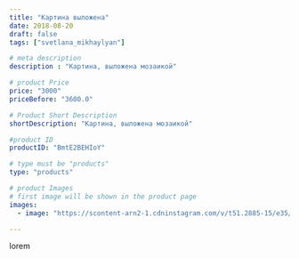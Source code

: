 ```yaml
---
title: "Картина выложена"
date: 2018-08-20
draft: false
tags: ["svetlana_mikhaylyan"]

# meta description
description : "Картина, выложена мозаикой"

# product Price
price: "3000"
priceBefore: "3600.0"

# Product Short Description
shortDescription: "Картина, выложена мозаикой"

#product ID
productID: "BmtE2BEHIoY"

# type must be "products"
type: "products"

# product Images
# first image will be shown in the product page
images:
  - image: "https://scontent-arn2-1.cdninstagram.com/v/t51.2885-15/e35/39333334_2192648871006870_5779637344474759168_n.jpg?se=7&tp=1&_nc_ht=scontent-arn2-1.cdninstagram.com&_nc_cat=106&_nc_ohc=gDWlIcl1vOIAX-vbc8W&oh=52d3b70a1d809640fa06f7b1b43e8d82&oe=6071B07D&ig_cache_key=MTg1MDE1NjMyNjA5OTY1MTA5Ng%3D%3D.2"

---
```

lorem
